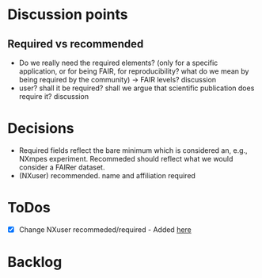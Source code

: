 # Discussion points

## Required vs recommended
- Do we really need the required elements? (only for a specific application, or for being FAIR, for reproducibility? what do we mean by being required by the community) -> FAIR levels? discussion
- user? shall it be required? shall we argue that scientific publication does require it? discussion

# Decisions
- Required fields reflect the bare minimum which is considered an, e.g., NXmpes experiment. Recommeded should reflect what we would consider a FAIRer dataset.
- (NXuser) recommended. name and affiliation required

# ToDos
- [X] Change NXuser recommeded/required - Added [here](https://github.com/FAIRmat-NFDI/nexus_definitions/pull/52/commits/4f4fabcd9701a964c19a6d213647f292a13d4c9b)

# Backlog